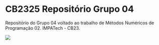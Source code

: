 # CB2325 Repositório Grupo 04
Repositório do Grupo 04 voltado ao trabalho de Métodos Numéricos de Programação 02. IMPATech - CB23.

<img src="images/capa.png">
